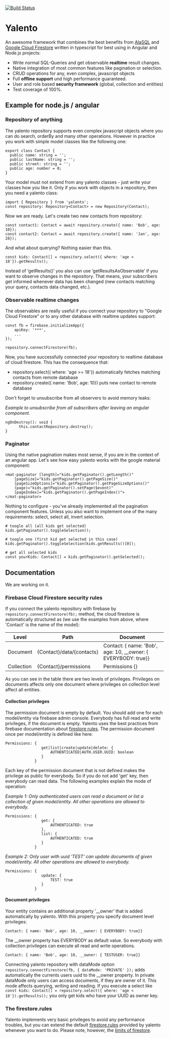 
[![Build Status](https://travis-ci.com/miegli/yalento.svg?branch=master)](https://travis-ci.com/miegli/yalento)  
  
# Yalento  
An awesome framework that combines the best benefits from [AlaSQL](http://alasql.org) and [Google Cloud Firestore](https://firebase.google.com/docs/firestore) written in typescript for best using in Angular and Node.js projects:

- Write normal SQL-Queries and get observable **realtime** result changes.
- Native integration of most common features like pagination or selection.
- CRUD operations for any, even complex, javascript objects
- Full **offline support** und high performance guaranteed.
- User and role based **security framework** (global, collection and entities)
- Test coverage of 100%.

## Example for node.js / angular

### Repository of anything
The yalento repository supports even complex javascript objects where you can do search, orderBy and many other operations. However in practice you work with simple model classes like the following one:

    export class Contact {  
      public name: string = '';  
      public lastName: string = '';
      public street: string = '';
      public age: number = 0;
    }

Your model must not extend from any yalento classes - just write your classes how you like it. Only if you work with objects in a repository, then you need a yalento class:

    import { Repository } from 'yalento';
    const repository: Repository<Contact> = new Repository(Contact);
   
Now we are ready. Let's create two new contacts from repository:

    const contact1: Contact = await repository.create({ name: 'Bob', age: 10});
    const contact2: Contact = await repository.create({ name: 'Jan', age: 28});

And what about querying? Nothing easier than this.

    const kids: Contact[] = repository.select({ where: 'age < 18'}).getResults();

Instead of ‘getResults()’ you also can use ‘getResultsAsObservable’ if you want to observe changes in the repository. That means, your subscribers get informed whenever data has been changed (new contacts matching your query, contacts data changed, etc.). 

### Observable realtime changes
The observables are really useful if you connect your repository to "Google Cloud Firestore" or to any other database with realtime updates support:

    const fb = firebase.initializeApp({  
	    apiKey: '***',
	    ...
    });
    
    repository.connectFirestore(fb);
    
Now, you have successfully connected your repository to realtime database of cloud firestore. This has the consequence that:

 - repository.select({ where: 'age >= 18'}) automatically fetches matching contacts from remote database
 - repository.create({ name: 'Bob', age: 10}) puts new contact to remote database
 
 Don't forget to unsubscribe from all observers to avoid memory leaks:
 
 *Example to unsubscribe from all subscribers after leaving an angular component.*

    ngOnDestroy(): void {
          this.contactRepository.destroy();
    }


### Paginator

Using the native pagination makes most sense, if you are in the context of an angular app. Let's see how easy yalento works with the google material component:

    <mat-paginator [length]="kids.getPaginator().getLength()"  
	    [pageSize]="kids.getPaginator().getPageSize()"
	    [pageSizeOptions]="kids.getPaginator().getPageSizeOptions()"  
	    (page)="kids.getPaginator().setPage($event)"
        [pageIndex]="kids.getPaginator().getPageIndex()">
	</mat-paginator>

Nothing to configure - you've already implemented all the pagination component features. Unless you also want to implement one of the many requirements: select, select all, invert selection.

    # toogle all (all kids get selected)
    kids.getPaginator().toggleSelection();

    # toogle one (first kid get selected in this case)
    kids.getPaginator().toggleSelection(kids.getResults()[0]);

    # get all selected kids
    const yourKids: Contact[] = kids.getPaginator().getSelected();

## Documentation

We are working on it.

### Firebase Cloud Firestore security rules
If you connect the yalento repository with firebase by `repository.connectFirestore(fb);` method, the cloud firestore is automatically structured as (we use the examples from above, where 'Contact' is the name of the model):


| Level | Path | Document |
|------------------------------|--|--|
|Document |{Contact}/data/{contacts}|Contact: { name: 'Bob', age: 10, __owner: { EVERYBODY: true}}|
|Collection |{Contact}/permissions|Permissions {}|

As you can see in the table there are two levels of privileges. Privileges on documents affects only one document where privileges on collection level affect all entities.

#### Collection privileges
The permission document is empty by default. You should add one for each model/entity via firebase admin console. Everybody has full read and write privileges, if the document is empty. Yalento uses the best practices from firebase documentation about [firestore rules](https://firebase.google.com/docs/firestore/security/get-started). The permission document  once per model/entity is defined like here:

    Permissions: {
				    get|list|create|update|delete: {
					    AUTHENTICATED|AUTH.USER.UUID: boolean 
				    }
                 }
Each key of the permission document that is not defined makes the privilege as public for everybody. So if you do not add 'get' key, then everybody can read data. The following examples explain the mode of operation:

*Example 1: Only authenticated users can read a document or list a collection of given model/entity. All other operations are allowed to everybody.*

    Permissions: {
				    get: {
					    AUTHENTICATED: true 
				    },
				    list: {
					    AUTHENTICATED: true 
				    }
                 }
                 
*Example 2: Only user with uuid 'TEST'  can update documents of given model/entity. All other operations are allowed to everybody.*

    Permissions: {
				    update: {
					    TEST: true 
				    }
                 }

#### Document privileges
Your entity contains an additional property '__owner' that is added automatically by yalento. With this property you specify document level privileges:

    Contact: { name: 'Bob', age: 10, __owner: { EVERYBODY: true}}

The __owner property has EVERYBODY as default value. So everybody with collection privileges can execute all read and write operations.

    Contact: { name: 'Bob', age: 10, __owner: { TESTUSER: true}}

Connecting yalento repository with dataMode option  `repository.connectFirestore(fb, { dataMode: 'PRIVATE' });` adds automatically the currents users uuid to the __owner property. In private dataMode only users can access documents, if they are owner of it. This mode affects  querying, writing and reading. If you execute a select like `const kids: Contact[] = repository.select({ where: 'age < 18'}).getResults();` you only get kids who have your UUID as owner key.

### The firestore.rules
Yalento implements very basic privileges to avoid any performance troubles, but you can extend the default [firestore.rules](https://github.com/miegli/yalento/blob/master/firebase/firestore/rules/firestore.rules) provided by yalento whenever you want to do. Please note, however, the [limits of firestore](https://firebase.google.com/docs/firestore/quotas).